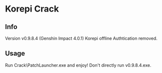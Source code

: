# Korepi Crack

## Info

Version v0.9.8.4 (Genshin Impact 4.0.1)
Korepi offline Authtication removed.

## Usage

Run Crack\PatchLauncher.exe and enjoy!
Don't directly run v0.9.8.4.exe.  
